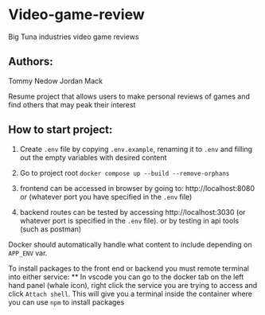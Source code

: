 # Video-game-review

Big Tuna industries video game reviews

## Authors:

Tommy Nedow
Jordan Mack

Resume project that allows users to make personal reviews of games and find others that may peak their interest

## How to start project:

1. Create `.env` file by copying `.env.example`, renaming it to `.env` and filling out the empty variables with desired content

2. Go to project root
   `docker compose up --build --remove-orphans`

3. frontend can be accessed in browser by going to:
   http://localhost:8080 or (whatever port you have specified in the `.env` file)

4. backend routes can be tested by accessing
   http://localhost:3030 (or whatever port is specified in the `.env` file). or by testing in api tools (such as postman)

Docker should automatically handle what content to include depending on `APP_ENV` var.

To install packages to the front end or backend you must remote terminal into either service:
\*\* In vscode you can go to the docker tab on the left hand panel (whale icon), right click the service you are trying to access and click `Attach shell`. This will give you a terminal inside the container where you can use `npm` to install packages
